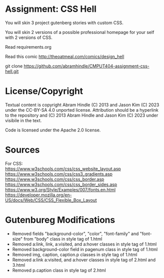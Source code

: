 Assignment: CSS Hell
====================

You will skin 3 project gutenberg stories with custom CSS.

You will skin 2 versions of a possible professional homepage for your
self with 2 versions of CSS.

Read requirements.org

Read this comic http://theoatmeal.com/comics/design_hell

git clone https://github.com/abramhindle/CMPUT404-assignment-css-hell.git

License/Copyright
=================

Textual content is copyright Abram Hindle (C) 2013 and Jason Kim (C) 2023 under the CC-BY-SA
4.0 unported license. Attribution should be a hyperlink to the
repository and (C) 2013 Abram Hindle and Jason Kim (C) 2023 under visibile in the text.

Code is licensed under the Apache 2.0 license.

Sources
=================  
For CSS:  
https://www.w3schools.com/css/css_website_layout.asp  
https://www.w3schools.com/css/css3_gradients.asp  
https://www.w3schools.com/css/css_border.asp  
https://www.w3schools.com/css/css_border_sides.asp  
https://www.w3.org/Style/Examples/007/fonts.en.html  
https://developer.mozilla.org/en-US/docs/Web/CSS/CSS_Flexible_Box_Layout  

Gutenbureg Modifications
================= 
- Removed fields "background-color", "color", "font-family" and "font-size" from "body" class in style tag of 1.html
- Removed a:link, link, a:visited, and a:hover classes in style tag of 1.html
- Removed background-color field in pagenum class in style tag of 1.html
- Removed img, caption, caption.p classes in style tag of 1.html
- Removed a:link a:visited, and a:hover classes in style tag of 2.html and 3.html
- Removed p.caption class in style tag of 2.html



